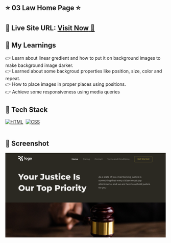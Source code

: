 ## ⭐ 03 Law Home Page ⭐

## 📌 **Live Site URL:** <a href="https://lawsuit-home.netlify.app/">**Visit Now** 🚀</a>


## 📌 My Learnings
👉 Learn about linear gredient and how to put it on background images to make background image darker.<br>
👉 Learned about some backgroud properties like position, size, color and repeat.<br>
👉 How to place images in proper places using positions.<br>
👉 Achieve some responsiveness using media queries<br>

## 📌 Tech Stack

[![HTML](https://img.shields.io/badge/html5%20-%23E34F26.svg?&style=for-the-badge&logo=html5&logoColor=white)](https://github.com/prakash-naikwadi)&nbsp;
[![CSS](https://img.shields.io/badge/css3%20-%231572B6.svg?&style=for-the-badge&logo=css3&logoColor=white)](https://github.com/prakash-naikwadi)&nbsp;
<br>
<br>

## 📌 Screenshot
![image](./thumbnail.png)
 


